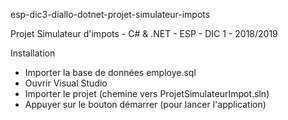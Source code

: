 esp-dic3-diallo-dotnet-projet-simulateur-impots

Projet Simulateur d'impots - C# & .NET - ESP - DIC 1 - 2018/2019

Installation

- Importer la base de données employe.sql
- Ouvrir Visual Studio
- Importer le projet (chemine vers ProjetSimulateurImpot.sln)
- Appuyer sur le bouton démarrer (pour lancer l'application)
